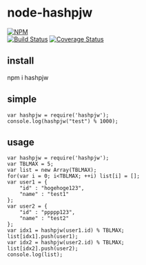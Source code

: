 # node-hashpjw

[![NPM](https://nodei.co/npm/binaryarray.png?downloads=true&downloadRank=true&stars=true)](https://nodei.co/npm/hashpjw)  
[![Build Status](https://secure.travis-ci.org/you21979/node-hashpjw.png?branch=master)](https://travis-ci.org/you21979/node-hashpjw)
[![Coverage Status](https://coveralls.io/repos/you21979/node-hashpjw/badge.png)](https://coveralls.io/r/you21979/node-hashpjw)

## install

npm i hashpjw

## simple

```
var hashpjw = require('hashpjw');
console.log(hashpjw("test") % 1000);
```

## usage

```
var hashpjw = require('hashpjw');
var TBLMAX = 5;
var list = new Array(TBLMAX);
for(var i = 0; i<TBLMAX; ++i) list[i] = [];
var user1 = {
    "id" : "hogehoge123",
    "name" : "test1"
};
var user2 = {
    "id" : "ppppp123",
    "name" : "test2"
};
var idx1 = hashpjw(user1.id) % TBLMAX;
list[idx1].push(user1);
var idx2 = hashpjw(user2.id) % TBLMAX;
list[idx2].push(user2);
console.log(list);
```



